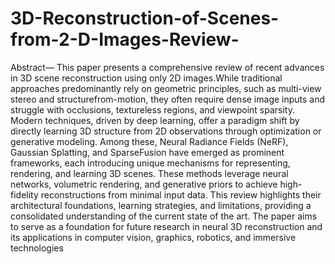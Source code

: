 # 3D-Reconstruction-of-Scenes-from-2-D-Images-Review-
Abstract— This paper presents a comprehensive review of recent advances in 3D scene reconstruction using only 2D images.While traditional approaches predominantly rely on
geometric principles, such as multi-view stereo and structurefrom-motion, they often require dense image inputs and struggle
with occlusions, textureless regions, and viewpoint sparsity.
Modern techniques, driven by deep learning, offer a paradigm
shift by directly learning 3D structure from 2D observations
through optimization or generative modeling. Among these,
Neural Radiance Fields (NeRF), Gaussian Splatting, and
SparseFusion have emerged as prominent frameworks, each
introducing unique mechanisms for representing, rendering,
and learning 3D scenes. These methods leverage neural
networks, volumetric rendering, and generative priors to
achieve high-fidelity reconstructions from minimal input data.
This review highlights their architectural foundations, learning
strategies, and limitations, providing a consolidated
understanding of the current state of the art. The paper aims to
serve as a foundation for future research in neural 3D
reconstruction and its applications in computer vision, graphics,
robotics, and immersive technologies 

